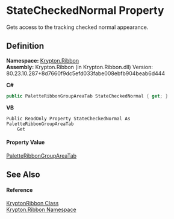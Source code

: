 # StateCheckedNormal Property


Gets access to the tracking checked normal appearance.



## Definition
**Namespace:** <a href="1e9bc734-cff9-e9b8-f013-94cdac669794.md">Krypton.Ribbon</a>  
**Assembly:** Krypton.Ribbon (in Krypton.Ribbon.dll) Version: 80.23.10.287+8d7660f9dc5efd033fabe008ebfb904beab6d444

**C#**
``` C#
public PaletteRibbonGroupAreaTab StateCheckedNormal { get; }
```
**VB**
``` VB
Public ReadOnly Property StateCheckedNormal As PaletteRibbonGroupAreaTab
	Get
```



#### Property Value
<a href="967a28d4-0cd6-1e3c-0047-baaf6aed7fdc.md">PaletteRibbonGroupAreaTab</a>

## See Also


#### Reference
<a href="208400ac-72b3-453b-6730-d74762316d42.md">KryptonRibbon Class</a>  
<a href="1e9bc734-cff9-e9b8-f013-94cdac669794.md">Krypton.Ribbon Namespace</a>  
